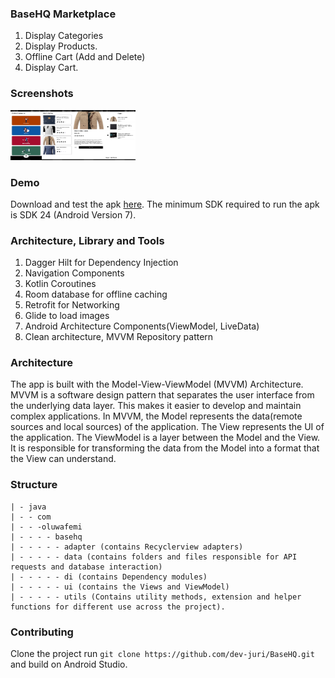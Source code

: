 ### BaseHQ Marketplace

1. Display Categories
2. Display Products.
3. Offline Cart (Add and Delete)
4. Display Cart.

### Screenshots
<img src="https://github.com/dev-juri/BaseHQ/blob/master/assets/category.jpg" width="50" height="80"/><img src="https://github.com/dev-juri/BaseHQ/blob/master/assets/products.jpg" width="50" height="80"/><img src="https://github.com/dev-juri/BaseHQ/blob/master/assets/details.jpg" width="50" height="80"/><img src="https://github.com/dev-juri/BaseHQ/blob/master/assets/cart.jpg" width="50" height="80"/>

### Demo
Download and test the apk [here](https://github.com/dev-juri/BaseHQ/blob/master/assets/basehq-debug.apk).
The minimum SDK required to run the apk is SDK 24 (Android Version 7).

### Architecture, Library and Tools

1. Dagger Hilt for Dependency Injection
2. Navigation Components
3. Kotlin Coroutines
4. Room database for offline caching
5. Retrofit for Networking
6. Glide to load images
7. Android Architecture Components(ViewModel, LiveData)
8. Clean architecture, MVVM Repository pattern

### Architecture
The app is built with the Model-View-ViewModel (MVVM) Architecture.
MVVM is a software design pattern that separates the user interface from the underlying data layer.
This makes it easier to develop and maintain complex applications.
In MVVM, the Model represents the data(remote sources and local sources) of the application.
The View represents the UI of the application. The ViewModel is a layer between the Model and the
View.
It is responsible for transforming the data from the Model into a format that the View can
understand.

### Structure

```
| - java
| - - com
| - - -oluwafemi
| - - - - basehq
| - - - - - adapter (contains Recyclerview adapters)
| - - - - - data (contains folders and files responsible for API requests and database interaction)
| - - - - - di (contains Dependency modules)
| - - - - - ui (contains the Views and ViewModel)
| - - - - - utils (Contains utility methods, extension and helper functions for different use across the project).
```

### Contributing

Clone the project run ```git clone https://github.com/dev-juri/BaseHQ.git``` and build on Android
Studio.